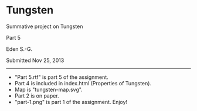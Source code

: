 Tungsten
========
Summative project on Tungsten  

Part 5

Eden S.-G.  

Submitted Nov 25, 2013

---

*  "Part 5.rtf" is part 5 of the assignment.
*   Part 4 is included in index.html (Properties of Tungsten).
*   Map is "tungsten-map.svg".
*   Part 2 is on paper.
*  "part-1.png" is part 1 of the assignment.
Enjoy!
